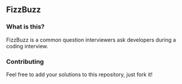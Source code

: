 ## FizzBuzz

### What is this?

FizzBuzz is a common question interviewers ask developers during a coding interview.

### Contributing

Feel free to add your solutions to this repository, just fork it!
